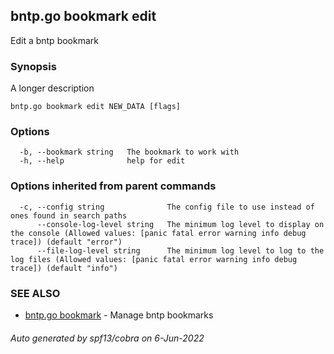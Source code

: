 ## bntp.go bookmark edit

Edit a bntp bookmark

### Synopsis

A longer description

```
bntp.go bookmark edit NEW_DATA [flags]
```

### Options

```
  -b, --bookmark string   The bookmark to work with
  -h, --help              help for edit
```

### Options inherited from parent commands

```
  -c, --config string              The config file to use instead of ones found in search paths
      --console-log-level string   The minimum log level to display on the console (Allowed values: [panic fatal error warning info debug trace]) (default "error")
      --file-log-level string      The minimum log level to log to the log files (Allowed values: [panic fatal error warning info debug trace]) (default "info")
```

### SEE ALSO

* [bntp.go bookmark](bntp.go_bookmark.md)	 - Manage bntp bookmarks

###### Auto generated by spf13/cobra on 6-Jun-2022
